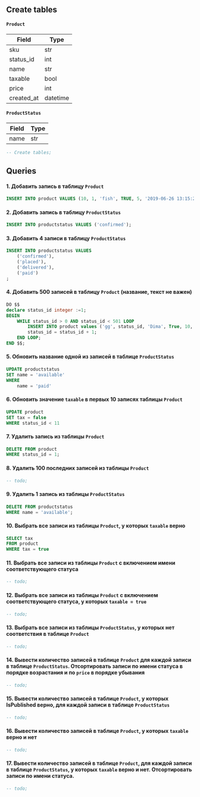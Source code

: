 ## Create tables

#### `Product`

| Field | Type |
| ----- | ---- |
| sku | str |
| status_id | int |
| name | str |
| taxable | bool |
| price | int |
| created_at | datetime |

#### `ProductStatus`

| Field | Type |
| ----- | ---- |
| name | str |

```sql
-- Create tables;
```

## Queries

#### 1. Добавить запись в таблицу `Product`

```sql
INSERT INTO product VALUES (10, 1, 'fish', TRUE, 5, '2019-06-26 13:15:20');
```

#### 2. Добавить запись в таблицу `ProductStatus`

```sql
INSERT INTO productstatus VALUES ('confirmed');
```

#### 3. Добавить 4 записи в таблицу `ProductStatus`

```sql
INSERT INTO productstatus VALUES 
    ('confirmed'), 
    ('placed'), 
    ('delivered'), 
    ('paid') 
;
```

#### 4. Добавить 500 записей в таблицу `Product` (название, текст не важен)

```sql
DO $$
declare status_id integer :=1;
BEGIN
	WHILE status_id > 0 AND status_id < 501 LOOP
		INSERT INTO product values ('gg', status_id, 'Dima', True, 10, current_timestamp);
		status_id = status_id + 1;
	END LOOP;
END $$;
```

#### 5. Обновить название одной из записей в таблице `ProductStatus`

```sql
UPDATE productstatus
SET name = 'available'
WHERE
	name = 'paid'
```

#### 6. Обновить значение `taxable` в первых 10 записях таблицы `Product`

```sql
UPDATE product
SET tax = false
WHERE status_id < 11
```

#### 7. Удалить запись из таблицы `Product`

```sql
DELETE FROM product
WHERE status_id = 1;
```

#### 8. Удалить 100 последних записей из таблицы `Product`

```sql
-- todo;
```

#### 9. Удалить 1 запись из таблицы `ProductStatus`

```sql
DELETE FROM productstatus
WHERE name = 'available';
```

#### 10. Выбрать все записи из таблицы `Product`, у которых `taxable` верно

```sql
SELECT tax
FROM product
WHERE tax = true
```

#### 11. Выбрать все записи из таблицы `Product` с включением имени соответствующего статуса

```sql
-- todo;
```

#### 12. Выбрать все записи из таблицы `Product` с включением соответствующего статуса, у которых `taxable = true`

```sql
-- todo;
```

#### 13. Выбрать все записи из таблицы `ProductStatus`, у которых нет соответствия в таблице `Product`

```sql
-- todo;
```

#### 14. Вывести количество записей в таблице `Product` для каждой записи в таблице `ProductStatus`. Отсортировать записи по имени статуса в порядке возрастания и по `price` в порядке убывания

```sql
-- todo;
```

#### 15. Вывести количество записей в таблице `Product`, у которых IsPublished верно, для каждой записи в таблице `ProductStatus`

```sql
-- todo;
```

#### 16. Вывести количество записей в таблице `Product`, у которых `taxable` верно и нет

```sql
-- todo;
```

#### 17. Вывести количество записей в таблице `Product`, для каждой записи в таблице `ProductStatus`, у которых `taxable` верно и нет. Отсортировать записи по имени статуса.

```sql
-- todo;
```
